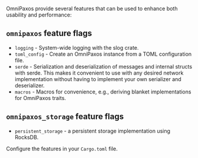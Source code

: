 OmniPaxos provide several features that can be used to enhance both usability and performance:

## `omnipaxos` feature flags
- `logging` - System-wide logging with the slog crate.
- `toml_config` - Create an OmniPaxos instance from a TOML configuration file.
- `serde` - Serialization and deserialization of messages and internal structs with serde. This makes it convenient to use with any desired network implementation without having to implement your own serializer and deserializer.
- `macros` - Macros for convenience, e.g., deriving blanket implementations for OmniPaxos traits.

## `omnipaxos_storage` feature flags
- `persistent_storage` - a persistent storage implementation using RocksDB.

Configure the features in your `Cargo.toml` file.
